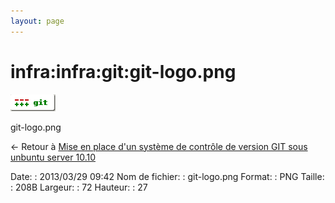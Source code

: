 ```yaml
---
layout: page
---
```


infra:infra:git:git-logo.png
============================

[![git-logo.png](../../../../assets/media/infra/infra/git/git-logo.png@cache=&w=72&h=27 "git-logo.png")](../../../../assets/media/infra/infra/git/git-logo.png@cache= "Afficher le fichier original")

git-logo.png

← Retour à [Mise en place d'un système de contrôle de version GIT sous
unbuntu server 10.10](../../../../infra/git.html "infra:git")

Date:
:   2013/03/29 09:42
Nom de fichier:
:   git-logo.png
Format:
:   PNG
Taille:
:   208B
Largeur:
:   72
Hauteur:
:   27

